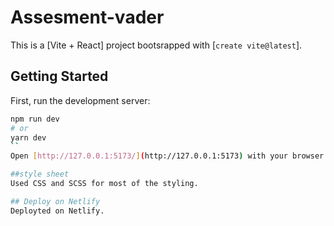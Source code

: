 # Assesment-vader
This is a [Vite +  React] project bootsrapped with [`create vite@latest`].

## Getting Started

First, run the development server:

```bash
npm run dev
# or
yarn dev
``
Open [http://127.0.0.1:5173/](http://127.0.0.1:5173) with your browser to see the result.

##style sheet 
Used CSS and SCSS for most of the styling.

## Deploy on Netlify
Deployted on Netlify.
